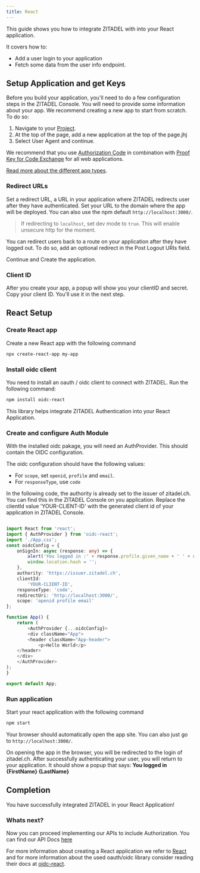 ```yaml
---
title: React
---
```


This guide shows you how to integrate ZITADEL with into your React application.

It covers how to:
- Add a user login to your application
- Fetch some data from the user info endpoint.  

## Setup Application and get Keys

Before you build your application, you'll need to do a few configuration steps in the ZITADEL Console.
You will need to provide some information about your app.
We recommend creating a new app to start from scratch.
To do so:

1. Navigate to your [Project](https://console.zitadel.ch/projects).
2. At the top of the page, add a new application at the top of the page.jhj
3. Select User Agent and continue.

We recommend that you use [Authorization Code](../../apis/openidoauth/grant-types#authorization-code) in combination with [Proof Key for Code Exchange](../../apis/openidoauth/grant-types#proof-key-for-code-exchange) for all web applications.

[Read more about the different app types](https://docs.zitadel.ch/docs/guides/authorization/oauth-recommended-flows#different-client-profiles).

### Redirect URLs

Set a redirect URL, a URL in your application where ZITADEL redirects user after they have authenticated.
Set your URL to the domain where the app will be deployed.
You can also use the npm default `http://localhost:3000/`.

> If redirecting to `localhost`, set dev mode to `true`.
> This will enable unsecure http for the moment.

You can redirect users back to a route on your application after they have logged out. 
To do so, add an optional redirect in the Post Logout URIs field.

Continue and Create the application.

### Client ID

After you create your app, a popup will show you your clientID and secret.
Copy your client ID.
You'll use it in the next step.

## React Setup

### Create React app

Create a new React app with the following command

```bash
npx create-react-app my-app
```

### Install oidc client

You need to install an oauth / oidc client to connect with ZITADEL. Run the following command:

```bash
npm install oidc-react
```

This library helps integrate ZITADEL Authentication into your React Application.

### Create and configure Auth Module

With the installed oidc pakage, you will need an AuthProvider.
This should contain the OIDC configuration.

The oidc configuration should have the following values:
   * For `scope`, set `openid`, `profile` and `email`. 
   * For `responseType`, use `code`

In the following code, the authority is already set to the issuer of zitadel.ch.
You can find this in the ZITADEL Console on you application.
Replace the clientId value 'YOUR-CLIENT-ID' with the generated client id of your application in ZITADEL Console.


```ts

import React from 'react';
import { AuthProvider } from 'oidc-react';
import './App.css';
const oidcConfig = {
    onSignIn: async (response: any) => {
        alert('You logged in :' + response.profile.given_name + ' ' + response.profile.family_name);
        window.location.hash = '';
    },
    authority: 'https://issuer.zitadel.ch',
    clientId:
        'YOUR-CLIENT-ID',
    responseType: 'code',
    redirectUri: 'http://localhost:3000/',
    scope: 'openid profile email'
};

function App() {
    return (
        <AuthProvider {...oidcConfig}>
        <div className="App">
        <header className="App-header">
            <p>Hello World</p>
    </header>
    </div>
    </AuthProvider>
);
}

export default App;
```

### Run application

Start your react application with the following command

```bash
npm start
```

Your browser should automatically open the app site.
You can also just go to `http://localhost:3000/`.

On opening the app in the browser, you will be redirected to the login of zitadel.ch.
After successfully authenticating your user, you will return to your application.
It should show a popup that says: **You logged in {FirstName} {LastName}**

## Completion

You have successfully integrated ZITADEL in your React Application!

### Whats next?

Now you can proceed implementing our APIs to include Authorization. You can find our API Docs [here](../../apis/introduction)

For more information about creating a React application we refer to [React](https://reactjs.org/docs/getting-started.html) and for more information about the used oauth/oidc library consider reading their docs at [oidc-react](https://www.npmjs.com/package/oidc-react).
